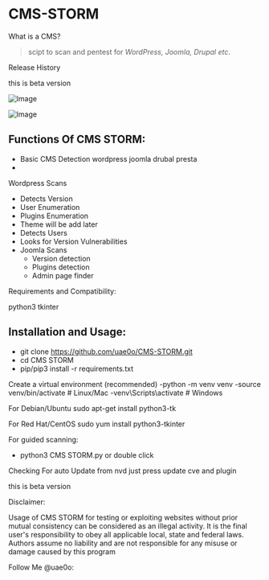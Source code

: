 # CMS-STORM


What is a CMS?
> scipt to scan and pentest for *WordPress, Joomla, Drupal etc*.

Release History

this is beta version 

![Image](https://github.com/user-attachments/assets/280a5a24-b9b0-49ca-9b78-c3fc6cdceba6)


![Image](https://github.com/user-attachments/assets/2621a503-ae01-46e8-b047-b0e1beae0a33)


## Functions Of CMS STORM:

- Basic CMS Detection wordpress joomla drubal presta
- 
Wordpress Scans
  - Detects Version
  - User Enumeration
  - Plugins Enumeration
  - Theme will be add later
  - Detects Users 
  - Looks for Version Vulnerabilities
- Joomla Scans
  - Version detection
  - Plugins detection
  - Admin page finder


Requirements and Compatibility:

python3 tkinter

## Installation and Usage:

- git clone https://github.com/uae0o/CMS-STORM.git
- cd CMS STORM
- pip/pip3 install -r requirements.txt

Create a virtual environment (recommended)
-python -m venv venv
-source venv/bin/activate  # Linux/Mac
-venv\Scripts\activate     # Windows

For Debian/Ubuntu
sudo apt-get install python3-tk

For Red Hat/CentOS
sudo yum install python3-tkinter

For guided scanning:

- python3 CMS STORM.py or double click




Checking For auto Update from nvd just press update cve and plugin 

this is beta version 

Disclaimer:

Usage of CMS STORM for testing or exploiting websites without prior mutual consistency can be considered as an illegal activity. It is the final user's responsibility to obey all applicable local, state and federal laws. Authors assume no liability and are not responsible for any misuse or damage caused by this program



Follow Me @uae0o:
  
